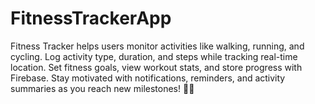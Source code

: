 # FitnessTrackerApp
Fitness Tracker helps users monitor activities like walking, running, and cycling. Log activity type, duration, and steps while tracking real-time location. Set fitness goals, view workout stats, and store progress with Firebase. Stay motivated with notifications, reminders, and activity summaries as you reach new milestones! 🚀💪
